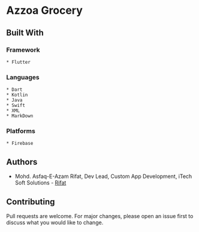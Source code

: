 # Azzoa Grocery

<!--Background Story-->

## Built With
### Framework
    * Flutter
### Languages
    * Dart
    * Kotlin
    * Java
    * Swift
    * XML
    * MarkDown
### Platforms
    * Firebase
    
## Authors
* Mohd. Asfaq-E-Azam Rifat, Dev Lead, Custom App Development, iTech Soft Solutions - [Rifat](https://gitlab.com/itech_rifat)

## Contributing
Pull requests are welcome. For major changes, please open an issue first to discuss what you would like to change.